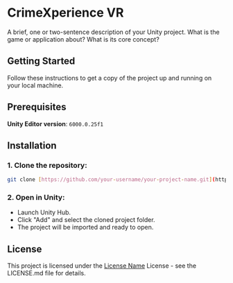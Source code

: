 # CrimeXperience VR
A brief, one or two-sentence description of your Unity project. What is the game or application about? What is its core concept?

## Getting Started
Follow these instructions to get a copy of the project up and running on your local machine.

## Prerequisites
**Unity Editor version**: `6000.0.25f1`

## Installation
### 1. Clone the repository:

```bash
git clone [https://github.com/your-username/your-project-name.git](https://github.com/your-username/your-project-name.git)
```

### 2. Open in Unity:

  - Launch Unity Hub.
  - Click "Add" and select the cloned project folder.
  - The project will be imported and ready to open.

## License
This project is licensed under the [License Name](LICENCE) License - see the LICENSE.md file for details.
